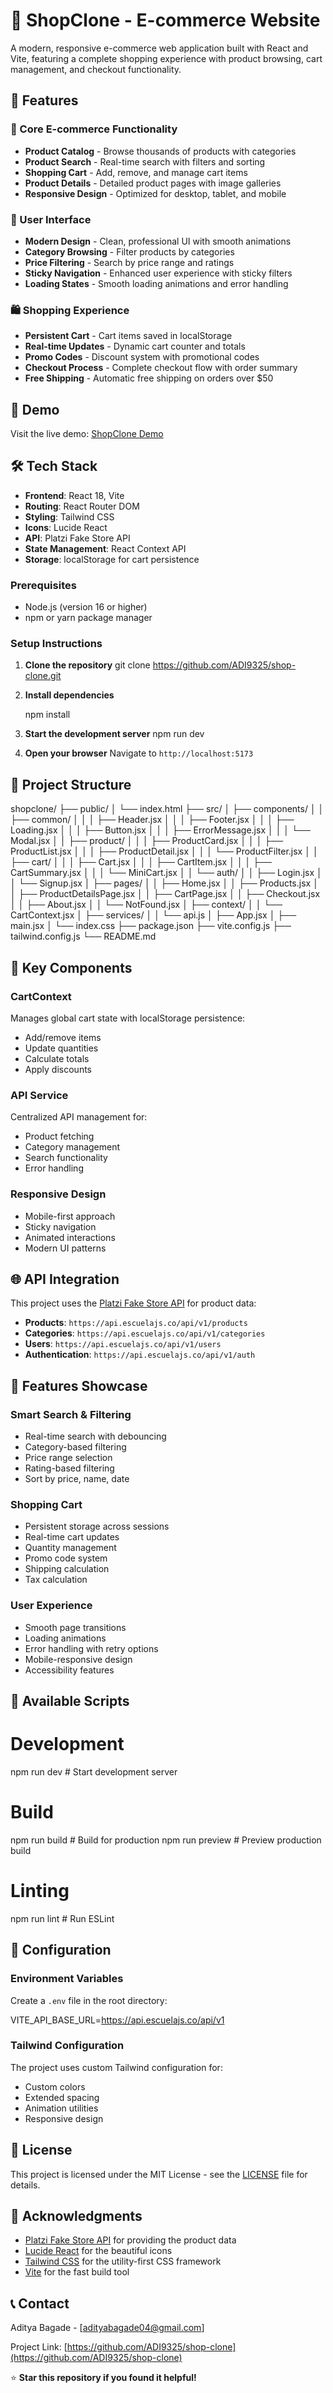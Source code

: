 # 🛒 ShopClone - E-commerce Website
A modern, responsive e-commerce web application built with React and Vite, featuring a complete shopping experience with product browsing, cart management, and checkout functionality.

## 🌟 Features

### 🏪 Core E-commerce Functionality
- **Product Catalog** - Browse thousands of products with categories
- **Product Search** - Real-time search with filters and sorting
- **Shopping Cart** - Add, remove, and manage cart items
- **Product Details** - Detailed product pages with image galleries
- **Responsive Design** - Optimized for desktop, tablet, and mobile

### 🎨 User Interface
- **Modern Design** - Clean, professional UI with smooth animations
- **Category Browsing** - Filter products by categories
- **Price Filtering** - Search by price range and ratings
- **Sticky Navigation** - Enhanced user experience with sticky filters
- **Loading States** - Smooth loading animations and error handling

### 🛍️ Shopping Experience
- **Persistent Cart** - Cart items saved in localStorage
- **Real-time Updates** - Dynamic cart counter and totals
- **Promo Codes** - Discount system with promotional codes
- **Checkout Process** - Complete checkout flow with order summary
- **Free Shipping** - Automatic free shipping on orders over $50

## 🚀 Demo

Visit the live demo: [ShopClone Demo](https://shop-clone-fyfi.onrender.com)

## 🛠️ Tech Stack

- **Frontend**: React 18, Vite
- **Routing**: React Router DOM
- **Styling**: Tailwind CSS
- **Icons**: Lucide React
- **API**: Platzi Fake Store API
- **State Management**: React Context API
- **Storage**: localStorage for cart persistence

### Prerequisites
- Node.js (version 16 or higher)
- npm or yarn package manager

### Setup Instructions

1. **Clone the repository**
git clone https://github.com/ADI9325/shop-clone.git


2. **Install dependencies**

   npm install

3. **Start the development server**
   npm run dev


4. **Open your browser**
   Navigate to `http://localhost:5173`

## 📁 Project Structure

shopclone/
├── public/
│   └── index.html
├── src/
│   ├── components/
│   │   ├── common/
│   │   │   ├── Header.jsx
│   │   │   ├── Footer.jsx
│   │   │   ├── Loading.jsx
│   │   │   ├── Button.jsx
│   │   │   ├── ErrorMessage.jsx
│   │   │   └── Modal.jsx
│   │   ├── product/
│   │   │   ├── ProductCard.jsx
│   │   │   ├── ProductList.jsx
│   │   │   ├── ProductDetail.jsx
│   │   │   └── ProductFilter.jsx
│   │   ├── cart/
│   │   │   ├── Cart.jsx
│   │   │   ├── CartItem.jsx
│   │   │   ├── CartSummary.jsx
│   │   │   └── MiniCart.jsx
│   │   └── auth/
│   │       ├── Login.jsx
│   │       └── Signup.jsx
│   ├── pages/
│   │   ├── Home.jsx
│   │   ├── Products.jsx
│   │   ├── ProductDetailsPage.jsx
│   │   ├── CartPage.jsx
│   │   ├── Checkout.jsx
│   │   ├── About.jsx
│   │   └── NotFound.jsx
│   ├── context/
│   │   └── CartContext.jsx
│   ├── services/
│   │   └── api.js
│   ├── App.jsx
│   ├── main.jsx
│   └── index.css
├── package.json
├── vite.config.js
├── tailwind.config.js
└── README.md

## 🎯 Key Components

### CartContext
Manages global cart state with localStorage persistence:
- Add/remove items
- Update quantities
- Calculate totals
- Apply discounts

### API Service
Centralized API management for:
- Product fetching
- Category management
- Search functionality
- Error handling

### Responsive Design
- Mobile-first approach
- Sticky navigation
- Animated interactions
- Modern UI patterns

## 🌐 API Integration

This project uses the [Platzi Fake Store API](https://fakeapi.platzi.com/) for product data:

- **Products**: `https://api.escuelajs.co/api/v1/products`
- **Categories**: `https://api.escuelajs.co/api/v1/categories`
- **Users**: `https://api.escuelajs.co/api/v1/users`
- **Authentication**: `https://api.escuelajs.co/api/v1/auth`

## 🎨 Features Showcase

### Smart Search & Filtering
- Real-time search with debouncing
- Category-based filtering
- Price range selection
- Rating-based filtering
- Sort by price, name, date

### Shopping Cart
- Persistent storage across sessions
- Real-time cart updates
- Quantity management
- Promo code system
- Shipping calculation
- Tax calculation

### User Experience
- Smooth page transitions
- Loading animations
- Error handling with retry options
- Mobile-responsive design
- Accessibility features

## 🚀 Available Scripts

# Development
npm run dev          # Start development server

# Build
npm run build        # Build for production
npm run preview      # Preview production build

# Linting
npm run lint         # Run ESLint


## 🔧 Configuration

### Environment Variables
Create a `.env` file in the root directory:

VITE_API_BASE_URL=https://api.escuelajs.co/api/v1


### Tailwind Configuration
The project uses custom Tailwind configuration for:
- Custom colors
- Extended spacing
- Animation utilities
- Responsive design


## 📝 License

This project is licensed under the MIT License - see the [LICENSE](LICENSE) file for details.

## 👏 Acknowledgments

- [Platzi Fake Store API](https://fakeapi.platzi.com/) for providing the product data
- [Lucide React](https://lucide.dev/) for the beautiful icons
- [Tailwind CSS](https://tailwindcss.com/) for the utility-first CSS framework
- [Vite](https://vitejs.dev/) for the fast build tool

## 📞 Contact

Aditya Bagade - [adityabagade04@gmail.com]

Project Link: [https://github.com/ADI9325/shop-clone](https://github.com/ADI9325/shop-clone)


⭐ **Star this repository if you found it helpful!**